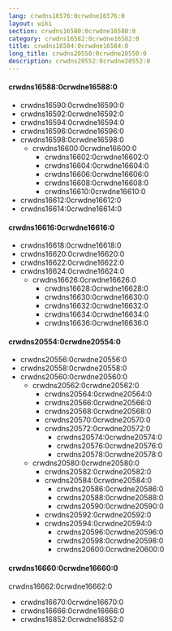 ```yaml
---
lang: crwdns16576:0crwdne16576:0
layout: wiki
section: crwdns16580:0crwdne16580:0
category: crwdns16582:0crwdne16582:0
title: crwdns16584:0crwdne16584:0
long_title: crwdns20550:0crwdne20550:0
description: crwdns20552:0crwdne20552:0
---
```


#### crwdns16588:0crwdne16588:0
- crwdns16590:0crwdne16590:0
- crwdns16592:0crwdne16592:0
- crwdns16594:0crwdne16594:0
- crwdns16596:0crwdne16596:0
- crwdns16598:0crwdne16598:0
   - crwdns16600:0crwdne16600:0
      - crwdns16602:0crwdne16602:0
      - crwdns16604:0crwdne16604:0
      - crwdns16606:0crwdne16606:0
      - crwdns16608:0crwdne16608:0
      - crwdns16610:0crwdne16610:0
- crwdns16612:0crwdne16612:0
- crwdns16614:0crwdne16614:0

#### crwdns16616:0crwdne16616:0
- crwdns16618:0crwdne16618:0
- crwdns16620:0crwdne16620:0
- crwdns16622:0crwdne16622:0
- crwdns16624:0crwdne16624:0
   - crwdns16626:0crwdne16626:0
      - crwdns16628:0crwdne16628:0
      - crwdns16630:0crwdne16630:0
      - crwdns16632:0crwdne16632:0
      - crwdns16634:0crwdne16634:0
      - crwdns16636:0crwdne16636:0

#### crwdns20554:0crwdne20554:0
- crwdns20556:0crwdne20556:0
- crwdns20558:0crwdne20558:0
- crwdns20560:0crwdne20560:0
   - crwdns20562:0crwdne20562:0
      - crwdns20564:0crwdne20564:0
      - crwdns20566:0crwdne20566:0
      - crwdns20568:0crwdne20568:0
      - crwdns20570:0crwdne20570:0
      - crwdns20572:0crwdne20572:0
        - crwdns20574:0crwdne20574:0
        - crwdns20576:0crwdne20576:0
        - crwdns20578:0crwdne20578:0
   - crwdns20580:0crwdne20580:0
      - crwdns20582:0crwdne20582:0
      - crwdns20584:0crwdne20584:0
         - crwdns20586:0crwdne20586:0
         - crwdns20588:0crwdne20588:0
         - crwdns20590:0crwdne20590:0
      - crwdns20592:0crwdne20592:0
      - crwdns20594:0crwdne20594:0
        - crwdns20596:0crwdne20596:0
        - crwdns20598:0crwdne20598:0
        - crwdns20600:0crwdne20600:0

#### crwdns16660:0crwdne16660:0
crwdns16662:0crwdne16662:0

- crwdns16670:0crwdne16670:0
- crwdns16666:0crwdne16666:0
- crwdns16852:0crwdne16852:0
